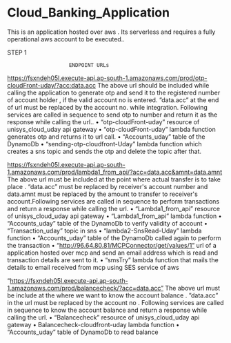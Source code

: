 # Cloud_Banking_Application
This is an application hosted over aws . Its serverless and requires a fully operational aws account to be executed..

STEP 1


						ENDPOINT URLs


https://fsxndeh05l.execute-api.ap-south-1.amazonaws.com/prod/otp-cloudFront-uday/?acc:data.acc
The above url should be included while calling the  application to generate otp and send it to the registered number of account holder , if the valid account no is entered.  ”data.acc” at the end of url must be replaced by the account no. while integration. Following services are called in sequence to send otp to number and return it as the response while calling the url..
•	“otp-cloudFront-uday” resource of unisys_cloud_uday  api gateway
•	“otp-cloudFront-uday” lambda function generates otp and returns it to url call. 
•	“Accounts_uday” table of the DynamoDb
•	“sending-otp-cloudfront-Uday” lambda function which creates a sns topic and sends the otp and delete the topic after that.

		       
https://fsxndeh05l.execute-api.ap-south-1.amazonaws.com/prod/lambda1_from_api/?acc=data.acc&amnt=data.amnt
The above url must be included at the point where actual transfer is to take place . “data.acc” must be replaced by receiver's account number and data.amnt must be replaced by the amount to transfer to receiver's account.Following services are called in sequence to perform transactions and return a  response while calling the url. 
•	“Lambda1_from_api” resource of unisys_cloud_uday  api gateway
•	“Lambda1_from_api” lambda function
•	“Accounts_uday” table of the DynamoDb to verify validity of account
•	“Transaction_uday” topic in sns 
•	“lambda2-SnsRead-Uday” lambda function 
•	“Accounts_uday” table of the DynamoDb called again to perform the transaction
•	“http://96.64.80.81/MCPConnector/get/values/1” url of a application hosted over mcp and send an email address which is read and transaction details are sent to it.
•	“smsTry” lambda function that mails the details to email received from mcp using SES service of aws 

“https://fsxndeh05l.execute-api.ap-south-1.amazonaws.com/prod/balancecheck/?acc=data.acc”
The above url must be include at the where we want to know the account balance . ”data.acc” in the url must be replaced by the account no . Following services are called in sequence to know the account balance and return a  response while calling the url. 
•	“Balancecheck” resource of unisys_cloud_uday  api gateway
•	Balancecheck-cloudfront-uday lambda function
•	“Accounts_uday” table of DynamoDb to read balance

